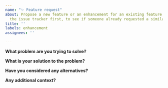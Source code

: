 ```yaml
---
name: "✨ Feature request"
about: Propose a new feature or an enhancement for an existing feature. Please check
  the issue tracker first, to see if someone already requested a similar feature.
title: ''
labels: enhancement
assignees: ''

---
```


**What problem are you trying to solve?**
<!-- A clear and concise description of what the problem is. -->

**What is your solution to the problem?**
<!-- A clear and concise description of what you want to happen. -->

**Have you considered any alternatives?**
<!-- A clear and concise description of any alternative solutions or features you've considered. -->


**Any additional context?**
<!-- Add any other context or screenshots. -->
